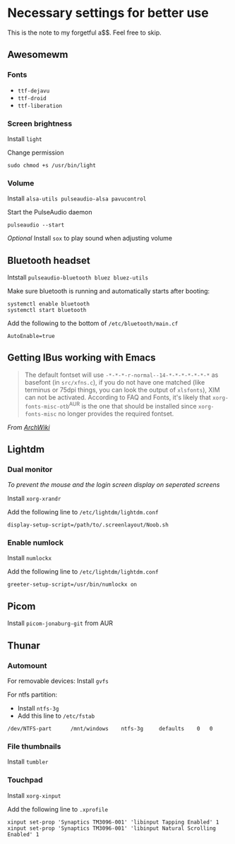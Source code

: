 # Necessary settings for better use
This is the note to my forgetful a$$. Feel free to skip.
## Awesomewm
### Fonts
- `ttf-dejavu `
- `ttf-droid`
- `ttf-liberation `

### Screen brightness
Install `light` 

Change permission
```
sudo chmod +s /usr/bin/light
```
### Volume
Install `alsa-utils pulseaudio-alsa pavucontrol`

Start the PulseAudio daemon
```
pulseaudio --start
```
*Optional* Install `sox` to play sound when adjusting volume
## Bluetooth headset
Intstall `pulseaudio-bluetooth bluez bluez-utils`

Make sure bluetooth is running and automatically starts after booting:
```
systemctl enable bluetooth
systemctl start bluetooth
```
Add the following to the bottom of `/etc/bluetooth/main.cf`
```
AutoEnable=true
```
## Getting IBus working with Emacs
> The default fontset will use `-*-*-*-r-normal--14-*-*-*-*-*-*-*` as basefont (in `src/xfns.c`), if you do not have one matched (like terminus or 75dpi things, you can look the output of `xlsfonts`), XIM can not be activated. According to FAQ and Fonts, it's likely that `xorg-fonts-misc-otb`<sup>AUR</sup> is the one that should be installed since `xorg-fonts-misc` no longer provides the required fontset.

*From [ArchWiki](https://wiki.archlinux.org/title/Fcitx#Emacs)*
## Lightdm
### Dual monitor
*To prevent the mouse and the login screen display on seperated screens*

Install `xorg-xrandr`

Add the following line to `/etc/lightdm/lightdm.conf`
```
display-setup-script=/path/to/.screenlayout/Noob.sh
```
### Enable numlock
Install `numlockx`

Add the following line to `/etc/lightdm/lightdm.conf`
```
greeter-setup-script=/usr/bin/numlockx on
```
## Picom
Install `picom-jonaburg-git` from AUR
## Thunar 
### Automount 
For removable devices: Install `gvfs`

For ntfs partition:
- Install `ntfs-3g`
- Add this line to `/etc/fstab`
```
/dev/NTFS-part		/mnt/windows	ntfs-3g		defaults	0	0
```
### File thumbnails
Install `tumbler`
### Touchpad
Install `xorg-xinput`

Add the following line to `.xprofile`
```
xinput set-prop 'Synaptics TM3096-001' 'libinput Tapping Enabled' 1
xinput set-prop 'Synaptics TM3096-001' 'libinput Natural Scrolling Enabled' 1
```
